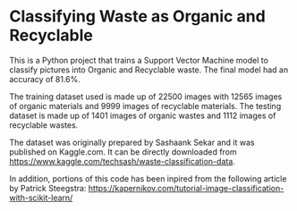 # Classifying Waste as Organic and Recyclable 

This is a Python project that trains a Support Vector Machine model to classify pictures into Organic and Recyclable waste. 
The final model had an accuracy of 81.6%. 

The training dataset used is made up of 22500 images with 12565 images of organic materials and 9999 images of recyclable materials. 
The testing dataset is made up of 1401 images of organic wastes and 1112 images of recyclable wastes.

The dataset was originally prepared by Sashaank Sekar and it was published on Kaggle.com. 
It can be directly downloaded from https://www.kaggle.com/techsash/waste-classification-data.

In addition, portions of this code has been inpired from the following article by Patrick Steegstra: 
https://kapernikov.com/tutorial-image-classification-with-scikit-learn/ 


